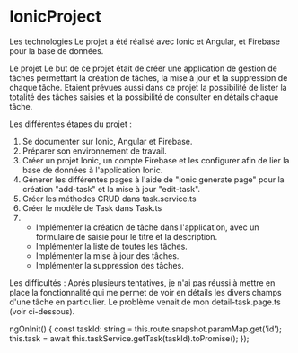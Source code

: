 # IonicProject


Les technologies
Le projet a été réalisé avec Ionic et Angular, et Firebase pour la base de données.

Le projet
Le but de ce projet était de créer une application de gestion de tâches permettant la création de tâches, la mise à jour et la suppression de chaque tâche. Etaient prévues aussi dans ce projet la possibilité de lister la totalité des tâches saisies et la possibilité de consulter en détails chaque tâche.

Les différentes étapes du projet :

1) Se documenter sur Ionic, Angular et Firebase.
2) Préparer son environnement de travail.
3) Créer un projet Ionic, un compte Firebase et les configurer afin de lier la base de données à l'application Ionic.
4) Génerer les différentes pages à l'aide de "ionic generate page" pour la création "add-task" et la mise à jour "edit-task".
5) Créer les méthodes CRUD dans task.service.ts
6) Créer le modèle de Task dans Task.ts
7) * Implémenter la création de tâche dans l'application, avec un formulaire de saisie pour le titre et la description.
   * Implémenter la liste de toutes les tâches.
   * Implémenter la mise à jour des tâches.
   * Implémenter la suppression des tâches.
   
Les difficultés :
Aprés plusieurs tentatives, je n'ai pas réussi à mettre en place la fonctionnalité qui me permet de voir en détails les divers champs d'une tâche en particulier. Le problème venait de mon detail-task.page.ts (voir ci-dessous).

ngOnInit() {
    const taskId: string = this.route.snapshot.paramMap.get('id');
   this.task = await this.taskService.getTask(taskId).toPromise();
    });


